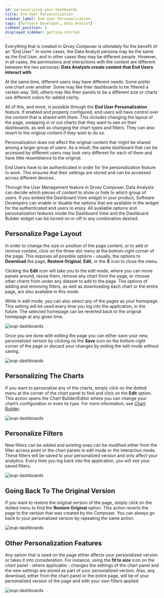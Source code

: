 ```yaml
---
id: personalizing-your-dashboards
title: End User Personalization
sidebar_label: End User Personalization
tags: [Software Developer, Data Analyst]
sidebar_position: 5
displayed_sidebar: getting-started
---
```



Everything that is created in Qrvey Composer is ultimately for the benefit of an “End User”. In some cases, the Data Analyst persona may be the same as the End User, and in other cases they may be different people. However, in all cases, the permissions and interactions with the content are different between the two personas: **Data Analysts create content that End Users interact with**.

At the same time, different users may have different needs: Some prefer one chart over another. Some may like their dashboards to be filtered a certain way. Still, others may like their panels to be a different size or charts use different colors for added clarity.

All of this, and more, is possible through the **End User Personalization** feature. If enabled and properly configured, end users will have control over the content that is shared with them. This includes changing the layout of the page, swapping in or out charts that they want to see on their dashboards, as well as changing the chart types and filters. They can also revert to the original content if they wish to do so.

Personalization does not affect the original content that might be shared among a larger group of users. As a result, the same dashboard that can be accessed by different users may look very different for each of them and have little resemblance to the original. 

End Users have to be authenticated in order for the personalization feature to work. This ensures that their settings are stored and can be accessed across different devices.

Through the User Management feature in Qrvey Composer, Data Analysts can decide which pieces of content to show or hide to which group of users. If you embed the Dashboard View widget in your product, Software Developers can enable or disable the options that are available in the widget for the authenticated end users to enjoy. All available options and personalization features inside the Dashboard View and the Dashboard Builder widget can be turned on or off in any combination desired.

## Personalize Page Layout
In order to change the size or position of the page content, or to add or remove content, click on the three-dot menu at the bottom-right corner of the page. This exposes all possible options - usually, the options to **Download** the page, **Restore Original**, **Edit**, or the **X** icon to close the menu. 

Clicking the **Edit** icon will take you to the edit mode, where you can move panels around, resize them, remove any chart from the page, or choose other charts from under any dataset to add to the page. The options of adding and removing filters, as well as downloading each chart or the entire page, are also available in this mode. 


While in edit mode, you can also select any of the pages as your homepage. This setting will be used every time you log into the application, in the future. The selected homepage can be reverted back to the original homepage at any given time. 

![eup-dashboards](https://s3.amazonaws.com/cdn.qrvey.com/documentation_assets/ui-docs/eup/dashboards1.png#thumbnail-40)  

Once you are done with editing the page you can either save your new, personalized version by clicking on the **Save** icon on the bottom-right corner of the page or discard your changes by exiting the edit mode without saving.


![eup-dashboards](https://s3.amazonaws.com/cdn.qrvey.com/documentation_assets/ui-docs/eup/eup-dash1.gif#thumbnail)

## Personalizing The Charts
If you want to personalize any of the charts, simply click on the dotted menu at the corner of the chart panel to find and click on the **Edit** option. This action opens the Chart Builder/Editor where you can change your chart’s configuration or even its type. For more information, see [Chart Builder](../../composer/07-Charts/overview-of-chart-builder.md).

![eup-dashboards](https://s3.amazonaws.com/cdn.qrvey.com/documentation_assets/ui-docs/eup/eup-dash2.gif#thumbnail)


## Personalize Filters
New filters can be added and existing ones can be modified either from the filter access point or the chart panels in edit mode or the interaction mode. These filters will be saved to your personalized version and only affect your analytics. Every time you log back into the application, you will see your saved filters. 

![eup-dashboards](https://s3.amazonaws.com/cdn.qrvey.com/documentation_assets/ui-docs/eup/eup-dash3.gif#thumbnail)


## Going Back To The Original Version
If you want to restore the original version of the page, simply click on the dotted menu to find the **Restore Original** option. This action reverts the page to the version that was created by the Composer. You can always go back to your personalized version by repeating the same action.

![eup-dashboards](https://s3.amazonaws.com/cdn.qrvey.com/documentation_assets/ui-docs/eup/eup-dash4.png#thumbnail-60)


## Other Personalization Features
Any option that is used on the page either affects your personalized version or takes it into consideration. For instance, using the **fit to size** icon on the chart panel - where applicable - changes the settings of the chart panel and the new settings are stored as part of your personalized version. Also, any download, either from the chart panel or the entire page, will be of your personalized version of the page and with your own filters applied.

![eup-dashboards](https://s3.amazonaws.com/cdn.qrvey.com/documentation_assets/ui-docs/eup/eup-dash5.gif#thumbnail)
